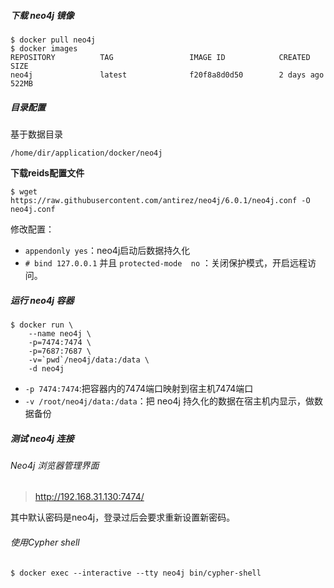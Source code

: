 ##### 下载 neo4j 镜像

```shell
$ docker pull neo4j
$ docker images
REPOSITORY          TAG                 IMAGE ID            CREATED             SIZE
neo4j               latest              f20f8a8d0d50        2 days ago          522MB
```

##### 目录配置

基于数据目录

```
/home/dir/application/docker/neo4j
```

**下载reids配置文件**

```shell
$ wget https://raw.githubusercontent.com/antirez/neo4j/6.0.1/neo4j.conf -O neo4j.conf
```

修改配置：

- `appendonly yes`：neo4j启动后数据持久化
- `# bind 127.0.0.1`  并且 `protected-mode  no` ：关闭保护模式，开启远程访问。

##### 运行 neo4j 容器

```shell
$ docker run \
	--name neo4j \
    -p=7474:7474 \
	-p=7687:7687 \
    -v=`pwd`/neo4j/data:/data \
	-d neo4j
```

- `-p 7474:7474`:把容器内的7474端口映射到宿主机7474端口
- `-v /root/neo4j/data:/data`：把 neo4j 持久化的数据在宿主机内显示，做数据备份

##### 测试 neo4j 连接

###### Neo4j 浏览器管理界面

> http://192.168.31.130:7474/

其中默认密码是neo4j，登录过后会要求重新设置新密码。

###### 使用Cypher shell

```shell
$ docker exec --interactive --tty neo4j bin/cypher-shell
```

